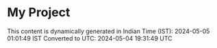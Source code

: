 # My Project

This content is dynamically generated in Indian Time (IST): 2024-05-05 01:01:49 IST
Converted to UTC: 2024-05-04 19:31:49 UTC
